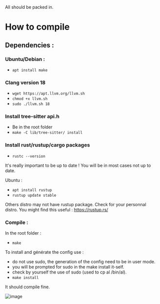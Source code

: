 All should be packed in.

# How to compile

## Dependencies :

### Ubuntu/Debian :

 - `apt install make`

### Clang version 18

 - `wget https://apt.llvm.org/llvm.sh`
 - `chmod +x llvm.sh`
 - `sudo ./llvm.sh 18`

### Install tree-sitter api.h

 - Be in the root folder
 - `make -C lib/tree-sitter/ install`

### Install rust/rustup/cargo packages

 - `rustc --version`

It's really important to be up to date ! You will be in most cases not up to date.

Ubuntu :
 - `apt install rustup`
 - `rustup update stable`

Others distro may not have rustup package. Check for your personnal distro.
You might find this useful : https://rustup.rs/

### Compile :

In the root folder :
  - `make`


To install and générate the config use :
 - do not use sudo, the generation of the config need to be in user mode.
 - you will be prompted for sudo in the make install it-self.
 - check by yourself the use of sudo (used to cp al /bin/al).
 - `make install`



It should compile fine.


![image](https://github.com/user-attachments/assets/3f2de19a-f6e1-4cec-95f4-be5137e6bd1c)
